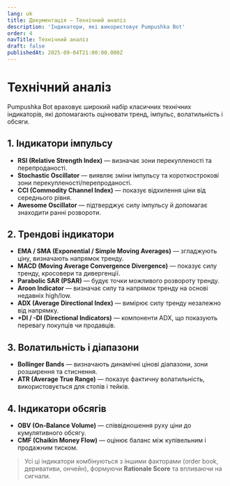 ```yaml
---
lang: uk
title: Документація — Технічний аналіз
description: 'Індикатори, які використовує Pumpushka Bot'
order: 4
navTitle: Технічний аналіз
draft: false
publishedAt: 2025-09-04T21:00:00.000Z
---
```


# Технічний аналіз

Pumpushka Bot враховує широкий набір класичних технічних індикаторів, які допомагають оцінювати тренд, імпульс, волатильність і обсяги.

## 1. Індикатори імпульсу

* **RSI (Relative Strength Index)** — визначає зони перекупленості та перепроданості.
* **Stochastic Oscillator** — виявляє зміни імпульсу та короткострокові зони перекупленості/перепроданості.
* **CCI (Commodity Channel Index)** — показує відхилення ціни від середнього рівня.
* **Awesome Oscillator** — підтверджує силу імпульсу й допомагає знаходити ранні розвороти.

## 2. Трендові індикатори

* **EMA / SMA (Exponential / Simple Moving Averages)** — згладжують ціну, визначають напрямок тренду.
* **MACD (Moving Average Convergence Divergence)** — показує силу тренду, кросовери та дивергенції.
* **Parabolic SAR (PSAR)** — будує точки можливого розвороту тренду.
* **Aroon Indicator** — визначає силу та напрямок тренду на основі недавніх high/low.
* **ADX (Average Directional Index)** — вимірює силу тренду незалежно від напрямку.
* **+DI / -DI (Directional Indicators)** — компоненти ADX, що показують перевагу покупців чи продавців.

## 3. Волатильність і діапазони

* **Bollinger Bands** — визначають динамічні цінові діапазони, зони розширення та стиснення.
* **ATR (Average True Range)** — показує фактичну волатильність, використовується для стопів і тейків.

## 4. Індикатори обсягів

* **OBV (On-Balance Volume)** — співвідношення руху ціни до кумулятивного обсягу.
* **CMF (Chaikin Money Flow)** — оцінює баланс між купівельним і продажним тиском.

> Усі ці індикатори комбінуються з іншими факторами (order book, деривативи, ончейн), формуючи **Rationale Score** та впливаючи на сигнали.
